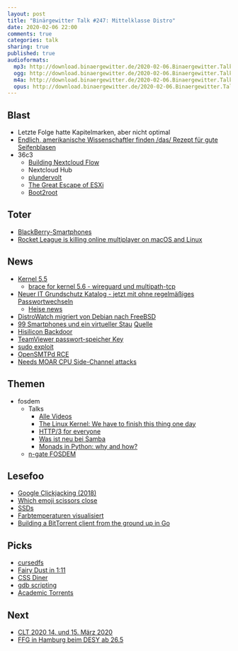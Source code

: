 ```yaml
---
layout: post
title: "Binärgewitter Talk #247: Mittelklasse Distro"
date: 2020-02-06 22:00
comments: true
categories: talk
sharing: true
published: true
audioformats:
  mp3: http://download.binaergewitter.de/2020-02-06.Binaergewitter.Talk.247.mp3
  ogg: http://download.binaergewitter.de/2020-02-06.Binaergewitter.Talk.247.ogg
  m4a: http://download.binaergewitter.de/2020-02-06.Binaergewitter.Talk.247.m4a
  opus: http://download.binaergewitter.de/2020-02-06.Binaergewitter.Talk.247.opus
---
```

## Blast

- Letzte Folge hatte Kapitelmarken, aber nicht optimal
- [Endlich, amerikanische Wissenschaftler finden /das/ Rezept für gute Seifenblasen]( https://arstechnica.com/science/2020/02/physicists-determine-the-optimal-soap-recipe-for-blowing-gigantic-bubbles/ )
- 36c3
  * [Building Nextcloud Flow]( https://media.ccc.de/v/36c3-oio-174-building-nextcloud-flow )
   - Nextcloud Hub
  * [plundervolt]( https://media.ccc.de/v/36c3-10883-plundervolt_flipping_bits_from_software_without_rowhammer )
  * [The Great Escape of ESXi](https://media.ccc.de/v/36c3-10505-the_great_escape_of_esxi )
  * [Boot2root]( https://media.ccc.de/v/36c3-10706-boot2root )

## Toter
- [BlackBerry-Smartphones](https://www.heise.de/meldung/TCL-baut-keine-Blackberry-Handys-mehr-4652241.html )
- [Rocket League is killing online multiplayer on macOS and Linux]( https://www.theverge.com/platform/amp/2020/1/23/21078989/rocket-league-macos-linux-march-epic-games-online-multiplayer )

## News
- [Kernel 5.5]( https://www.heise.de/ct/artikel/Linux-5-5-freigegeben-Wireguard-Fundament-und-Performance-Verbesserungen-4605827.html )
  - [brace for kernel 5.6 - wireguard und multipath-tcp]( https://www.heise.de/newsticker/meldung/Linux-Kernel-5-6-wird-Wireguard-und-Multipath-TCP-unterstuetzen-4647825.html )
- [Neuer IT Grundschutz Katalog - jetzt mit ohne regelmäßiges Passwortwechseln]( https://www.bsi.bund.de/DE/Themen/ITGrundschutz/ITGrundschutzKompendium/itgrundschutzKompendium_node.html )
  - [Heise news]( https://www.heise.de/security/meldung/Passwoerter-BSI-verabschiedet-sich-vom-praeventiven-Passwort-Wechsel-4652481.html )
- [DistroWatch migriert von Debian nach FreeBSD]( https://www.heise.de/newsticker/meldung/DistroWatch-migriert-Server-von-Debian-zurueck-auf-FreeBSD-4651169.html )
- [99 Smartphones und ein virtueller Stau](https://www.heise.de/newsticker/meldung/Virtueller-Stau-auf-Google-Maps-als-Kunstwerk-4651651.html ) [Quelle]( http://www.simonweckert.com/googlemapshacks.html )
- [Hisilicon Backdoor]( https://www.zdnet.com/article/researcher-backdoor-mechanism-discovered-in-devices-using-hisilicon-chips/ )
- [TeamViewer passwort-speicher Key]( https://twitter.com/jedisct1/status/1224720442721800193 )
- [sudo exploit]( https://www.sudo.ws/alerts/pwfeedback.html )
- [OpenSMTPd RCE]( https://www.qualys.com/2020/01/28/cve-2020-7247/lpe-rce-opensmtpd.txt )
- [Needs MOAR CPU Side-Channel attacks]( https://cacheoutattack.com/ )

## Themen

- fosdem
  * Talks
    - [Alle Videos]( https://video.fosdem.org/2020/ ) 
    - [The Linux Kernel: We have to finish this thing one day]( https://ftp.osuosl.org/pub/fosdem/2020/Janson/linux_kernel.mp4 )
    - [HTTP/3 for everyone]( https://ftp.osuosl.org/pub/fosdem/2020/Janson/http3.mp4 )
    - [Was ist neu bei Samba](https://fosdem.org/2020/schedule/event/whats_new_in_samba/ )
    - [Monads in Python: why and how?]( https://ftp.osuosl.org/pub/fosdem/2020/UB2.252A/python2020_monads.mp4 )
  * [n-gate FOSDEM]( http://n-gate.com/fosdem/ )


## Lesefoo

- [Google Clickjacking (2018)]( https://blog.innerht.ml/google-yolo/ )
- [Which emoji scissors close]( https://wh0.github.io/2020/01/02/scissors.html )
- [SSDs]( http://kcall.co.uk/ssd/index.html )
- [Farbtemperaturen visualisiert]( i.imgur.com/3XnCaTF.jpg )
- [Building a BitTorrent client from the ground up in Go]( https://blog.jse.li/posts/torrent/ )


## Picks
- [cursedfs]( https://github.com/NieDzejkob/cursedfs )
- [Fairy Dust in 1:11]( https://regendrogenbogen.wordpress.com/2020/01/04/fairy-dust/ )
- [CSS Diner](http://flukeout.github.io/)
- [gdb scripting]( https://news.ycombinator.com/item?id=22031219 )
- [Academic Torrents]( http://academictorrents.com/ )


## Next
- [CLT 2020 14. und 15. März 2020 ]( https://chemnitzer.linux-tage.de/2020/de/ )
- [FFG in Hamburg beim DESY ab 26.5]( https://guug.de/veranstaltung/ffg2020/ )
